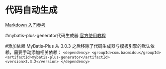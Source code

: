 # 代码自动生成
[Markdown 入门参考](http://xianbai.me/learn-md/index.html )

#mybatis-plus-generator代码生成器
[官方使用教程](https://mybatis.plus/guide/generator.html#%E4%BD%BF%E7%94%A8%E6%95%99%E7%A8%8B)

#添加依赖
MyBatis-Plus 从 3.0.3 之后移除了代码生成器与模板引擎的默认依赖，需要手动添加相关依赖：
`<dependency>
    <groupId>com.baomidou</groupId>
    <artifactId>mybatis-plus-generator</artifactId>
    <version>3.3.2</version>
</dependency>`


